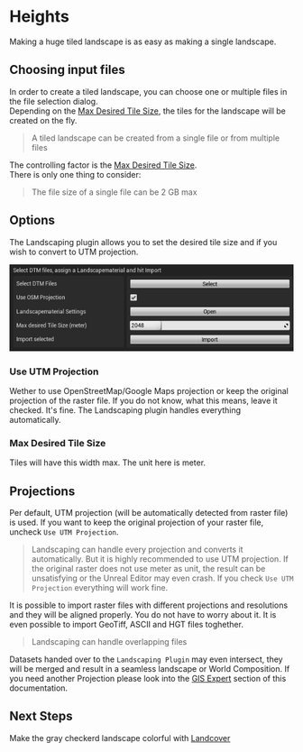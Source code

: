 # Heights

Making a huge tiled landscape is as easy as making a single landscape.

## Choosing input files

In order to create a tiled landscape, you can choose one or multiple files in the file selection dialog.  
Depending on the [Max Desired Tile Size](#max-desired-tile-size), the tiles for the landscape will be created on the fly.  
> A tiled landscape can be created from a single file or from multiple files

The controlling factor is the [Max Desired Tile Size](#max-desired-tile-size).  
There is only one thing to consider:
> The file size of a single file can be 2 GB max

## Options

The Landscaping plugin allows you to set the desired tile size and if you wish to convert to UTM projection.  

![Import DTM files](_media/ue4_landscaping_dtm.jpg)

### Use UTM Projection

Wether to use OpenStreetMap/Google Maps projection or keep the original projection of the raster file.
If you do not know, what this means, leave it checked. It's fine. The Landscaping plugin handles everything automatically.

### Max Desired Tile Size

Tiles will have this width max. The unit here is meter.

## Projections

Per default, UTM projection (will be automatically detected from raster file) is used. If you want to keep the original projection of your raster file, uncheck `Use UTM Projection`.

> Landscaping can handle every projection and converts it automatically. But it is highly recommended to use UTM projection. If the original raster does not use meter as unit, the result can be unsatisfying or the Unreal Editor may even crash. If you check `Use UTM Projection` everything will work fine.

It is possible to import raster files with different projections and resolutions and they will be aligned properly. You do not have to worry about it. It is even possible to import GeoTiff, ASCII and HGT files toghether.  

> Landscaping can handle overlapping files

Datasets handed over to the `Landscaping Plugin` may even intersect, they will be merged and result in a seamless landscape or World Composition.
If you need another Projection please look into the [GIS Expert](gis-expert.md?id=projections) section of this documentation.

## Next Steps

Make the gray checkerd landscape colorful with [Landcover](landcover.md?id=landcover)
